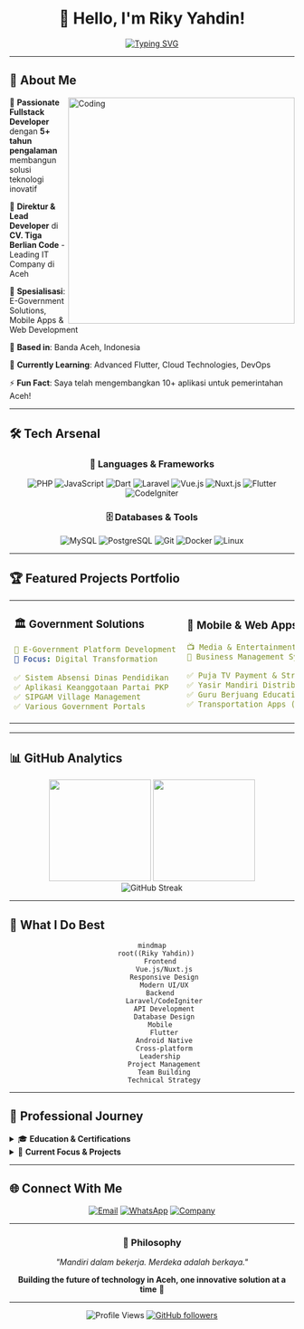 <div align="center">

# 🚀 Hello, I'm Riky Yahdin! 

[![Typing SVG](https://readme-typing-svg.herokuapp.com?font=Fira+Code&size=22&duration=3000&pause=1000&color=00D9FF&center=true&vCenter=true&width=600&lines=Fullstack+Developer+%7C+IT+Specialist;Director+at+CV.+Tiga+Berlian+Code;Building+Digital+Solutions+in+Aceh;5%2B+Years+of+Coding+Experience)](https://git.io/typing-svg)

</div>

---

## 🌟 About Me

<img align="right" alt="Coding" width="400" src="https://raw.githubusercontent.com/abhisheknaiidu/abhisheknaiidu/master/code.gif">

🎯 **Passionate Fullstack Developer** dengan **5+ tahun pengalaman** membangun solusi teknologi inovatif

🏢 **Direktur & Lead Developer** di **CV. Tiga Berlian Code** - Leading IT Company di Aceh

💼 **Spesialisasi**: E-Government Solutions, Mobile Apps & Web Development

📍 **Based in**: Banda Aceh, Indonesia

🌱 **Currently Learning**: Advanced Flutter, Cloud Technologies, DevOps

⚡ **Fun Fact**: Saya telah mengembangkan 10+ aplikasi untuk pemerintahan Aceh!

---

## 🛠️ Tech Arsenal

<div align="center">

### 🚀 Languages & Frameworks
![PHP](https://img.shields.io/badge/PHP-777BB4?style=for-the-badge&logo=php&logoColor=white)
![JavaScript](https://img.shields.io/badge/JavaScript-F7DF1E?style=for-the-badge&logo=javascript&logoColor=black)
![Dart](https://img.shields.io/badge/Dart-0175C2?style=for-the-badge&logo=dart&logoColor=white)
![Laravel](https://img.shields.io/badge/Laravel-FF2D20?style=for-the-badge&logo=laravel&logoColor=white)
![Vue.js](https://img.shields.io/badge/Vue.js-35495E?style=for-the-badge&logo=vue.js&logoColor=4FC08D)
![Nuxt.js](https://img.shields.io/badge/Nuxt-black?style=for-the-badge&logo=nuxt.js&logoColor=white)
![Flutter](https://img.shields.io/badge/Flutter-02569B?style=for-the-badge&logo=flutter&logoColor=white)
![CodeIgniter](https://img.shields.io/badge/CodeIgniter-EF4223?style=for-the-badge&logo=codeigniter&logoColor=white)

### 🗄️ Databases & Tools
![MySQL](https://img.shields.io/badge/MySQL-005C84?style=for-the-badge&logo=mysql&logoColor=white)
![PostgreSQL](https://img.shields.io/badge/PostgreSQL-316192?style=for-the-badge&logo=postgresql&logoColor=white)
![Git](https://img.shields.io/badge/Git-F05032?style=for-the-badge&logo=git&logoColor=white)
![Docker](https://img.shields.io/badge/Docker-2496ED?style=for-the-badge&logo=docker&logoColor=white)
![Linux](https://img.shields.io/badge/Linux-FCC624?style=for-the-badge&logo=linux&logoColor=black)

</div>

---

## 🏆 Featured Projects Portfolio

<table>
<tr>
<td width="50%">

### 🏛️ Government Solutions
```yaml
🏢 E-Government Platform Development
🎯 Focus: Digital Transformation

✅ Sistem Absensi Dinas Pendidikan
✅ Aplikasi Keanggotaan Partai PKP  
✅ SIPGAM Village Management
✅ Various Government Portals
```

</td>
<td width="50%">

### 📱 Mobile & Web Apps
```yaml
📺 Media & Entertainment Solutions
💼 Business Management Systems

✅ Puja TV Payment & Streaming
✅ Yasir Mandiri Distributor
✅ Guru Berjuang Educational Platform
✅ Transportation Apps (In Progress)
```

</td>
</tr>
</table>

---

## 📊 GitHub Analytics

<div align="center">
<img height="180em" src="https://github-readme-stats.vercel.app/api?username=3BCode&show_icons=true&theme=tokyonight&include_all_commits=true&count_private=true"/>
<img height="180em" src="https://github-readme-stats.vercel.app/api/top-langs/?username=3BCode&layout=compact&langs_count=7&theme=tokyonight"/>
</div>

<div align="center">
<img src="https://github-readme-streak-stats.herokuapp.com/?user=3BCode&theme=tokyonight" alt="GitHub Streak"/>
</div>

---

## 🎯 What I Do Best

<div align="center">

```mermaid
mindmap
  root((Riky Yahdin))
    Frontend
      Vue.js/Nuxt.js
      Responsive Design
      Modern UI/UX
    Backend
      Laravel/CodeIgniter
      API Development
      Database Design
    Mobile
      Flutter
      Android Native
      Cross-platform
    Leadership
      Project Management
      Team Building
      Technical Strategy
```

</div>

---

## 🏅 Professional Journey

<details>
<summary>🎓 <b>Education & Certifications</b></summary>

- 🎓 **S.Kom** - Teknik Informatika, Universitas Ubudiyah Indonesia
- 🎓 **D3** - Teknik Informatika, Politeknik Aceh Selatan
- 📜 **Bootcamp Full-Stack**: Laravel Vue Nuxt JS (2023)
- 📜 **Flutter Mobile Developer** (2021)
- 📜 **Mastering Flutter 2.0**: Travel App Development (2022)

</details>

<details>
<summary>🚀 <b>Current Focus & Projects</b></summary>

- 🔨 **SIPGAM**: Village Management System (Active Development)
- 🚌 **Moda Transportasi**: Transportation Management Platform
- 🏛️ **Government Digital Transformation**: Multiple ongoing projects
- 📱 **Mobile-First Solutions**: Flutter & Progressive Web Apps

</details>

---

## 🌐 Connect With Me

<div align="center">

[![Email](https://img.shields.io/badge/-Email-D14836?style=for-the-badge&logo=gmail&logoColor=white)](mailto:rikyyahdin@gmail.com)
[![WhatsApp](https://img.shields.io/badge/-WhatsApp-25D366?style=for-the-badge&logo=whatsapp&logoColor=white)](https://wa.me/6281265111198)
[![Company](https://img.shields.io/badge/-CV%20Tiga%20Berlian%20Code-0077B5?style=for-the-badge&logo=company&logoColor=white)](mailto:cvtigaberliancode@gmail.com)

</div>

---

<div align="center">

### 💭 Philosophy

*"Mandiri dalam bekerja. Merdeka adalah berkaya."*

**Building the future of technology in Aceh, one innovative solution at a time** 🌟

---

![Profile Views](https://komarev.com/ghpvc/?username=3BCode&color=brightgreen&style=for-the-badge)
[![GitHub followers](https://img.shields.io/github/followers/3BCode?style=for-the-badge&color=blue)](https://github.com/3BCode)

</div>
